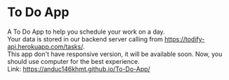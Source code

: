 # To Do App
A To Do App to help you schedule your work on a day.
<br/>
Your data is stored in our backend server calling from https://todify-api.herokuapp.com/tasks/.
<br/>
This app don't have responsive version, it will be available soon. Now, you should use computer for the best experience.
<br/>
Link: https://anduc146khmt.github.io/To-Do-App/
